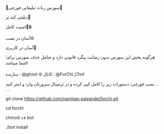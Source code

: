 💎سورس ربات تبلیغاتی فورچی💎

دیلیتی کند تر🔫

امنیت کامل📌🔒

آسان در نصب⚙️

آسان در کاربری📎



❕هرگونه پخش این سورس بدون رضایت پیگرد قانونی دارد و شامل حذف سورس برای شما میباشد❗️


سازنده : @ghool    🌐    کانال : @ForChi_Chnl



نصب فورچی:
دستورات زیر را کامل کپی کرده و در ترمینال سرورتان وارد و اینتر کنید
.
.
.
.


git clone https://github.com/nariman-payande/forchi.git

cd forchi

chmod +x bot

./bot install
